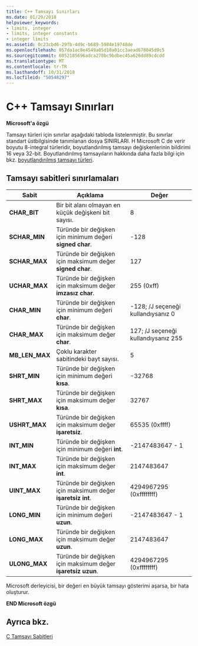 ```yaml
---
title: C++ Tamsayı Sınırları
ms.date: 01/29/2018
helpviewer_keywords:
- limits, integer
- limits, integer constants
- integer limits
ms.assetid: 0c23cbd6-29fb-4d9c-b689-5984e19748de
ms.openlocfilehash: 057da1ac8e4549a05d10a01cc3aead678045d9c5
ms.sourcegitcommit: 6052185696adca270bc9bdbec45a626dd89cdcdd
ms.translationtype: MT
ms.contentlocale: tr-TR
ms.lasthandoff: 10/31/2018
ms.locfileid: "50548297"
---
```

# <a name="c-integer-limits"></a>C++ Tamsayı Sınırları

**Microsoft'a özgü**

Tamsayı türleri için sınırlar aşağıdaki tabloda listelenmiştir. Bu sınırlar standart üstbilgisinde tanımlanan dosya SINIRLARI. H Microsoft C de verir boyutu 8-integral türleridir, boyutlandırılmış tamsayı değişkenlerinin bildirimi 16 veya 32-bit. Boyutlandırılmış tamsayıların hakkında daha fazla bilgi için bkz. [boyutlandırılmış tamsayı türleri](../c-language/c-sized-integer-types.md).

## <a name="limits-on-integer-constants"></a>Tamsayı sabitleri sınırlamaları

|**Sabit**|Açıklama|Değer|
|------------------|-------------|-----------|
|**CHAR_BIT**|Bir bit alanı olmayan en küçük değişkeni bit sayısı.|8|
|**SCHAR_MIN**|Türünde bir değişken için minimum değeri **signed char**.|-128|
|**SCHAR_MAX**|Türünde bir değişken için maksimum değer **signed char**.|127|
|**UCHAR_MAX**|Türünde bir değişken için maksimum değer **imzasız char**.|255 (0xff)|
|**CHAR_MIN**|Türünde bir değişken için minimum değeri **char**.|-128; /J seçeneği kullandıysanız 0|
|**CHAR_MAX**|Türünde bir değişken için maksimum değer **char**.|127; /J seçeneği kullandıysanız 255|
|**MB_LEN_MAX**|Çoklu karakter sabitindeki bayt sayısı.|5|
|**SHRT_MIN**|Türünde bir değişken için minimum değeri **kısa**.|-32768|
|**SHRT_MAX**|Türünde bir değişken için maksimum değer **kısa**.|32767|
|**USHRT_MAX**|Türünde bir değişken için maksimum değer **işaretsiz**.|65535 (0xffff)|
|**INT_MIN**|Türünde bir değişken için minimum değeri **int**.|-2147483647 - 1|
|**INT_MAX**|Türünde bir değişken için maksimum değer **int**.|2147483647|
|**UINT_MAX**|Türünde bir değişken için maksimum değer **işaretsiz int**.|4294967295 (0xffffffff)|
|**LONG_MIN**|Türünde bir değişken için minimum değeri **uzun**.|-2147483647 - 1|
|**LONG_MAX**|Türünde bir değişken için maksimum değer **uzun**.|2147483647|
|**ULONG_MAX**|Türünde bir değişken için maksimum değer **işaretsiz uzun**.|4294967295 (0xffffffff)|

Microsoft derleyicisi, bir değeri en büyük tamsayı gösterimi aşarsa, bir hata oluşturur.

**END Microsoft özgü**

## <a name="see-also"></a>Ayrıca bkz.

[C Tamsayı Sabitleri](../c-language/c-integer-constants.md)

